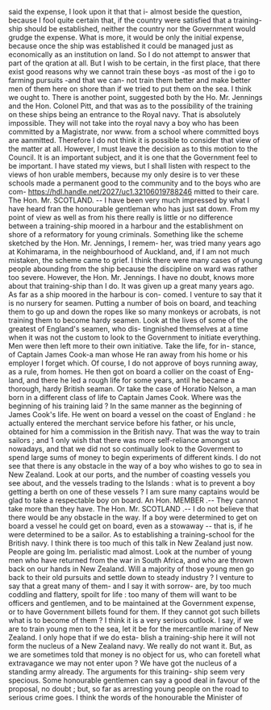 said the expense, I look upon it that that i- almost beside the question, because I fool quite certain that, if the country were satisfied that a training-ship should be established, neither the country nor the Government would grudge the expense. What is more, it would be only the initial expense, because once the ship was established it could be managed just as economically as an institution on land. So I do not attempt to answer that part of the qration at all. But I wish to be certain, in the first place, that there exist good reasons why we cannot train these boys -as most of the i go to farming pursuits -and that we can- not train them better and make better men of them here on shore than if we tried to put them on the sea. I think we ought to. There is another point, suggested both by the Ho. Mr. Jennings and the Hon. Colonel Pitt, and that was as to the possibility of the training on these ships being an entrance to the Royal navy. That is absolutely impossible. They will not take into the royal navy a boy who has been committed by a Magistrate, nor www. from a school where committed boys are aanmitted. Therefore I do not think it is possible to consider that view of the matter at all. However, I must leave the decision as to this motion to the Council. It is an important subject, and it is one that the Government feel to be important. I have stated my views, but I shall listen with respect to the views of hon urable members, because my only desire is to ver these schools made a permanent good to the community and to the boys who are com- https://hdl.handle.net/2027/uc1.32106019788246 mitted to their care. The Hon. Mr. SCOTLAND. -- I have been very much impressed by what I have heard fran the honourable gentleman who has just sat down. From my point of view as well as from his there really is little or no difference between a training-ship moored in a harbour and the establishment on shore of a reformatory for young criminals. Something like the scheme sketched by the Hon. Mr. Jennings, I remem- her, was tried many years ago at Kohimarama, in the neighbourhood of Auckland, and, if I am not much mistaken, the scheme came to grief. I think there were many cases of young people abounding from the ship because the discipline on ward was rather too severe. However, the Hon. Mr. Jennings. I have no doubt, knows more about that training-ship than I do. It was given up a great many years ago. As far as a ship moored in the harbour is con- comed. I venture to say that it is no nursery for seamen. Putting a number of bois on board, and teaching them to go up and down the ropes like so many monkeys or acrobats, is not training them to become hardy seamen. Look at the lives of some of the greatest of England's seamen, who dis- tingnished themselves at a time when it was not the custom to look to the Government to initiate everything. Men were then left more to their own initiative. Take the life, for in- stance, of Captain James Cook-a man whose He ran away from his home or his employer I forget which. Of course, I do not approve of boys running away, as a rule, from homes. He then got on board a collier on the coast of Eng- land, and there he led a rough life for some years, antil he became a thorough, hardy British seaman. Or take the case of Horatio Nelson, a man born in a different class of life to Captain James Cook. Where was the beginning of his training laid ? In the same manner as the beginning of James Cook's life. He went on board a vessel on the coast of England : he actually entered the merchant service before his father, or his uncle, obtained for him a commission in the British navy. That was the way to train sailors ; and 1 only wish that there was more self-reliance amongst us nowadays, and that we did not so continually look to the Goverment to spend large sums of money to begin experiments of different kinds. I do not see that there is any obstacle in the way of a boy who wishes to go to sea in New Zealand. Look at our ports, and the number of coasting vessels you see about, and the vessels trading to the Islands : what is to prevent a boy getting a berth on one of these vessels ? I am sure many captains would be glad to take a respectable boy on board. An Hon. MEMBER .-- They cannot take more than they have. The Hon. Mr. SCOTLAND .-- I do not believe that there would be any obstacle in the way. If a boy were determined to get on board a vessel he could get on board, even as a stowaway -- that is, if he were determined to be a sailor. As to establishing a training-school for the British navy. I think there is too much of this talk in New Zealand just now. People are going Im. perialistic mad almost. Look at the number of young men who have returned from the war in South Africa, and who are thrown back on our hands in New Zealand. Will a majority of those young men go back to their old pursuits and settle down to steady industry ? I venture to say that a great many of them- and I say it with sorrow- are, by too much coddling and flattery, spoilt for life : too many of them will want to be officers and gentlemen, and to be maintained at the Government expense, or to have Government billets found for them. If they cannot got such billets what is to become of them ? I think it is a very serious outlook. I say, if we are to train young men to the sea, let it be for the mercantile marine of New Zealand. I only hope that if we do esta- blish a training-ship here it will not form the nucleus of a New Zealand navy. We really do not want it. But, as we are sometimes told that money is no object for us, who can foretell what extravagance we may not enter upon ? We have got the nucleus of a standing army already. The arguments for this training- ship seem very specious. Some honourable gentlemen can say a good deal in favour of the proposal, no doubt ; but, so far as arresting young people on the road to serious crime goes. I think the words of the honourable the Minister of 